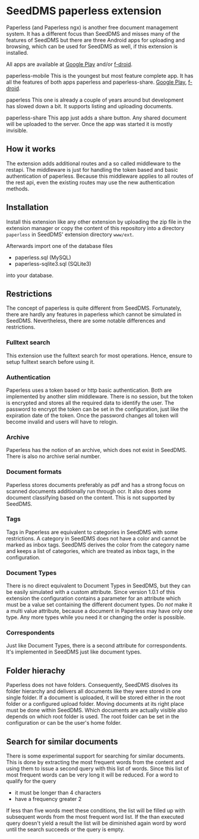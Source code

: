 # SeedDMS paperless extension

Paperless (and Paperless ngx) is another free document management system.
It has a different focus than SeedDMS and misses many of the features
of SeedDMS but there are three Android apps for uploading and browsing,
which can be used for SeedDMS as well, if this extension is installed.

All apps are available at
[Google Play](https://play.google.com/store/apps) and/or [f-droid](https://f-droid.org/).

paperless-mobile
  This is the youngest but most feature complete app. It has all
  the features of both apps paperless and paperless-share.
  [Google Play](https://play.google.com/store/apps/details?id=eu.bauerj.paperless_app),
  [f-droid](https://f-droid.org/packages/eu.bauerj.paperless_app/).

paperless
  This one is already a couple of years around but development has
  slowed down a bit. It supports listing and uploading documents.

paperless-share
  This app just adds a share button. Any shared document will
  be uploaded to the server. Once the app was started it is mostly
  invisible.

## How it works

The extension adds additional routes and a so called middleware to
the restapi. The middleware is just for handling the token based
and basic authentication of paperless. Because this middleware applies
to all routes of the rest api, even the existing routes may use
the new authentication methods.

## Installation

Install this extension like any other extension by uploading the
zip file in the extension manager or copy the content of this
repository into a directory `paperless` in SeedDMS' extension
directory `www/ext`.

Afterwards import one of the database files

* paperless.sql (MySQL)
* paperless-sqlite3.sql (SQLite3)

into your database.

## Restrictions

The concept of paperless is quite different from SeedDMS. Fortunately,
there are hardly any features in paperless which cannot be simulated in SeedDMS.
Nevertheless, there are some notable differences and restrictions.

### Fulltext search

This extension use the fulltext search for most operations. Hence, ensure
to setup fulltext search before using it.

### Authentication

Paperless uses a token based or http basic authentication. Both are
implemented by another slim middleware. There is no session, but the
token is encrypted and stores all the required data to identify the user.
The password to encrypt the token can be set in the configuration, just
like the expiration date of the token. Once the password changes all
token will become invalid and users will have to relogin.

### Archive

Paperless has the notion of an archive, which does not exist in SeedDMS.
There is also no archive serial number.

### Document formats

Paperless stores documents preferably as pdf and has a strong focus on
scanned documents additionally run through ocr. It also does some document
classifying based on the content. This is not supported by SeedDMS.

### Tags

Tags in Paperless are equivalent to categories in SeedDMS with some restrictions.
A category in SeedDMS does not have a color and cannot be marked as inbox tags.
SeedDMS deriveѕ the color from the category name and keeps a list of
categories, which are treated as inbox tags, in the configuration.

### Document Types

There is no direct equivalent to Document Types in SeedDMS, but they can
be easily simulated with a custom attribute. Since version 1.0.1 of this
extension the configuration contains a parameter for an attribute which
must be a value set containing the different document types. Do *not* make
it a multi value attribute, because a document in Paperless may have only
one type. Any more types while you need it or changing the order is possible.

### Correspondents

Just like Document Types, there is a second attribute for correspondents.
It's implemented in SeedDMS just like document types.

## Folder hierachy

Paperless does not have folders. Consequently, SeedDMS disolves its folder
hierarchy and delivers all documents like they were stored in one single folder.
If a document is uploaded, it will be stored either in the root folder or a configured
upload folder. Moving documents at its right place must be done within SeedDMS.
Which documents are actually visible also depends on which root folder is used.
The root folder can be set in the configuration or can be the user's home folder.

## Search for similar documents

There is some experimental support for searching for similar documents. This
is done by extracting the most frequent words from the content and using them
to issue a second query with this list of words. Since this list of most frequent
words can be very long it will be reduced. For a word to qualify for the
query

* it must be longer than 4 characters
* have a frequency greater 2

If less than five words meet these conditions, the list will be filled up with
subsequent words from the most frequent word list. If the than executed query
doesn't yield a result the list will be diminished again word by word until the
search succeeds or the query is empty.

